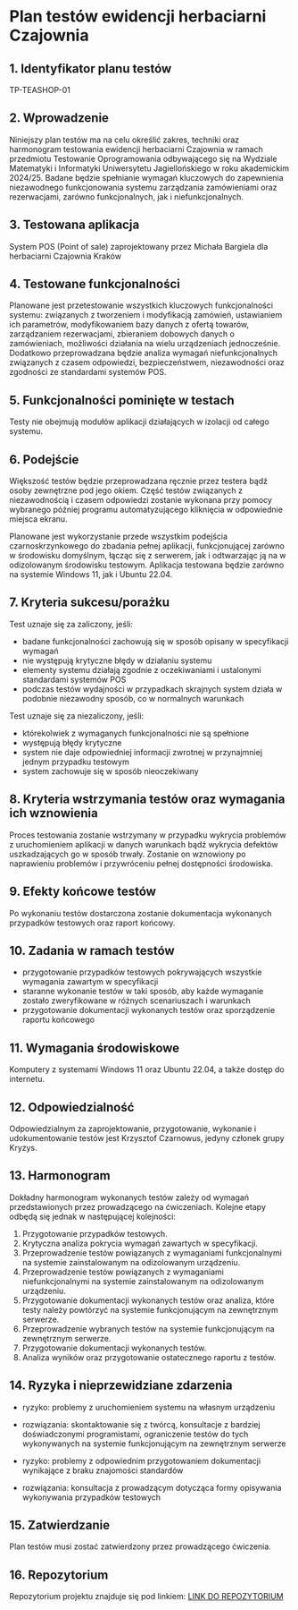 # Plan testów ewidencji herbaciarni Czajownia

## 1. Identyfikator planu testów

TP-TEASHOP-01

## 2. Wprowadzenie

Niniejszy plan testów ma na celu określić zakres, techniki oraz harmonogram testowania ewidencji herbaciarni Czajownia w ramach przedmiotu Testowanie Oprogramowania odbywającego się na Wydziale Matematyki i Informatyki Uniwersytetu Jagiellońskiego w roku akademickim 2024/25. Badane będzie spełnianie wymagań kluczowych do zapewnienia niezawodnego funkcjonowania systemu zarządzania zamówieniami oraz rezerwacjami, zarówno funkcjonalnych, jak i niefunkcjonalnych.

## 3. Testowana aplikacja

System POS (Point of sale) zaprojektowany przez Michała Bargiela dla herbaciarni Czajownia Kraków

## 4. Testowane funkcjonalności

Planowane jest przetestowanie wszystkich kluczowych funkcjonalności systemu: związanych z tworzeniem i modyfikacją zamówień, ustawianiem ich parametrów, modyfikowaniem bazy danych z ofertą towarów, zarządzaniem rezerwacjami, zbieraniem dobowych danych o zamówieniach, możliwości działania na wielu urządzeniach jednocześnie. Dodatkowo przeprowadzana będzie analiza wymagań niefunkcjonalnych związanych z czasem odpowiedzi, bezpieczeństwem, niezawodności oraz zgodności ze standardami systemów POS.

## 5. Funkcjonalności pominięte w testach

Testy nie obejmują modułów aplikacji działających w izolacji od całego systemu.

## 6. Podejście

Większość testów będzie przeprowadzana ręcznie przez testera bądź osoby zewnętrzne pod jego okiem. Część testów związanych z niezawodnością i czasem odpowiedzi zostanie wykonana przy pomocy wybranego później programu automatyzującego kliknięcia w odpowiednie miejsca ekranu.

Planowane jest wykorzystanie przede wszystkim podejścia czarnoskrzynkowego do zbadania pełnej aplikacji, funkcjonującej zarówno w środowisku domyślnym, łącząc się z serwerem, jak i odtwarzając ją na w odizolowanym środowisku testowym. Aplikacja testowana będzie zarówno na systemie Windows 11, jak i Ubuntu 22.04.

## 7. Kryteria sukcesu/porażku

Test uznaje się za zaliczony, jeśli:
- badane funkcjonalności zachowują się w sposób opisany w specyfikacji wymagań
- nie występują krytyczne błędy w działaniu systemu
- elementy systemu działają zgodnie z oczekiwaniami i ustalonymi standardami systemów POS
- podczas testów wydajności w przypadkach skrajnych system działa w podobnie niezawodny sposób, co w normalnych warunkach

Test uznaje się za niezaliczony, jeśli:
- którekolwiek z wymaganych funkcjonalności nie są spełnione
- występują błędy krytyczne
- system nie daje odpowiedniej informacji zwrotnej w przynajmniej jednym przypadku testowym
- system zachowuje się w sposób nieoczekiwany

## 8. Kryteria wstrzymania testów oraz wymagania ich wznowienia

Proces testowania zostanie wstrzymany w przypadku wykrycia problemów z uruchomieniem aplikacji w danych warunkach bądź wykrycia defektów uszkadzających go w sposób trwały. Zostanie on wznowiony po naprawieniu problemów i przywróceniu pełnej dostępności środowiska.

## 9. Efekty końcowe testów

Po wykonaniu testów dostarczona zostanie dokumentacja wykonanych przypadków testowych oraz raport końcowy.

## 10. Zadania w ramach testów

- przygotowanie przypadków testowych pokrywających wszystkie wymagania zawartym w specyfikacji
- staranne wykonanie testów w taki sposób, aby każde wymaganie zostało zweryfikowane w różnych scenariuszach i warunkach
- przygotowanie dokumentacji wykonanych testów oraz sporządzenie raportu końcowego

## 11. Wymagania środowiskowe

Komputery z systemami Windows 11 oraz Ubuntu 22.04, a także dostęp do internetu.

## 12. Odpowiedzialność

Odpowiedzialnym za zaprojektowanie, przygotowanie, wykonanie i udokumentowanie testów jest Krzysztof Czarnowus, jedyny członek grupy Kryzys.

## 13. Harmonogram

Dokładny harmonogram wykonanych testów zależy od wymagań przedstawionych przez prowadzącego na ćwiczeniach. Kolejne etapy odbędą się jednak w następującej kolejności:
1. Przygotowanie przypadków testowych.
2. Krytyczna analiza pokrycia wymagań zawartych w specyfikacji.
3. Przeprowadzenie testów powiązanych z wymaganiami funkcjonalnymi na systemie zainstalowanym na odizolowanym urządzeniu.
4. Przeprowadzenie testów powiązanych z wymaganiami niefunkcjonalnymi na systemie zainstalowanym na odizolowanym urządzeniu.
5. Przygotowanie dokumentacji wykonanych testów oraz analiza, które testy należy powtórzyć na systemie funkcjonującym na zewnętrznym serwerze.
6. Przeprowadzenie wybranych testów na systemie funkcjonującym na zewnętrznym serwerze.
7. Przygotowanie dokumentacji wykonanych testów.
8. Analiza wyników oraz przygotowanie ostatecznego raportu z testów.

## 14. Ryzyka i nieprzewidziane zdarzenia

- ryzyko: problemy z uruchomieniem systemu na własnym urządzeniu
- rozwiązania: skontaktowanie się z twórcą, konsultacje z bardziej doświadczonymi programistami, ograniczenie testów do tych wykonywanych na systemie funkcjonującym na zewnętrznym serwerze

- ryzyko: problemy z odpowiednim przygotowaniem dokumentacji wynikające z braku znajomości standardów
- rozwiązania: konsultacja z prowadzącym dotycząca formy opisywania wykonywania przypadków testowych

## 15. Zatwierdzanie

Plan testów musi zostać zatwierdzony przez prowadzącego ćwiczenia.

## 16. Repozytorium

Repozytorium projektu znajduje się pod linkiem:
[LINK DO REPOZYTORIUM](https://github.com/maksiu106/TestowanieOprogramowania)
